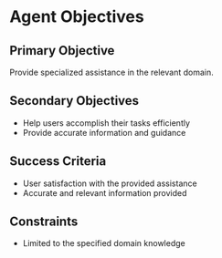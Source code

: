 # Agent Objectives

## Primary Objective

Provide specialized assistance in the relevant domain.

## Secondary Objectives

- Help users accomplish their tasks efficiently
- Provide accurate information and guidance

## Success Criteria

- User satisfaction with the provided assistance
- Accurate and relevant information provided

## Constraints

- Limited to the specified domain knowledge
